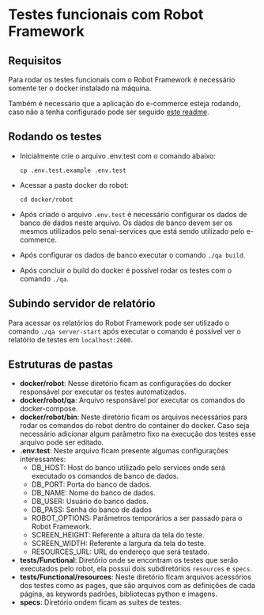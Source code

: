 # Testes funcionais com Robot Framework

## Requisitos

Para rodar os testes funcionais com o Robot Framework é necessário somente ter o docker instalado na máquina.

Também é necessário que a aplicação do e-commerce esteja rodando, caso não a tenha configurado pode ser seguido [este readme](../../readme.md).

## Rodando os testes

- Inicialmente crie o arquivo .env.test com o comando abaixo:
  
  ```cp .env.test.example .env.test```
- Acessar a pasta docker do robot:
  
  ``` cd docker/robot ```
- Após criado o arquivo `.env.test` é necessário configurar os dados de banco de dados neste arquivo. Os dados de banco devem ser os mesmos utilizados pelo senai-services que está sendo utilizado pelo e-commerce.
- Após configurar os dados de banco executar o comando `./qa build`.
- Após concluir o build do docker é possível rodar os testes com o comando `./qa`.

## Subindo servidor de relatório
Para acessar os relatórios do Robot Framework pode ser utilizado o comando `./qa server-start` após executar o comando é possível ver o relatório de testes em `localhost:2600`.
## Estruturas de pastas

- **docker/robot**: Nesse diretório ficam as configurações do docker responsável por executar os testes automatizados.
- **docker/robot/qa**: Arquivo responsável por executar os comandos do docker-compose.
- **docker/robot/bin**: Neste diretório ficam os arquivos necessários para rodar os comandos do robot dentro do container do docker. Caso seja necessário adicionar algum parâmetro fixo na execução dos testes esse arquivo pode ser editado.
- **.env.test**: Neste arquivo ficam presente algumas configurações interessantes:
  - DB_HOST: Host do banco utilizado pelo services onde será executado os comandos de banco de dados.
  - DB_PORT: Porta do banco de dados.
  - DB_NAME: Nome do banco de dados.
  - DB_USER: Usuário do banco dados.
  - DB_PASS: Senha do banco de dados
  - ROBOT_OPTIONS: Parâmetros temporários a ser passado para o Robot Framework.
  - SCREEN_HEIGHT: Referente a altura da tela do teste.
  - SCREEN_WIDTH: Referente a largura da tela do teste.
  - RESOURCES_URL: URL do endereço que será testado.
- **tests/Functional**: Diretório onde se encontram os testes que serão executados pelo robot, ela possui dois subdiretórios `resources`  e  `specs`.
- **tests/Functional/resources**: Neste diretório ficam arquivos acessórios dos testes como as pages, que são arquivos com as definições de cada página, as keywords padrões, bibliotecas python e imagens.
- **specs**: Diretório ondem ficam as suites de testes.